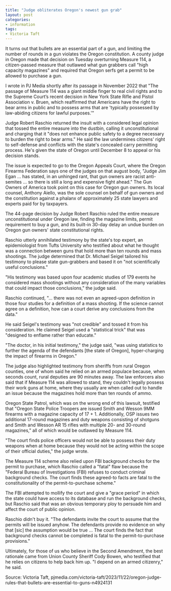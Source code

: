 ```yaml
---
title: "Judge obliterates Oregon's newest gun grab"
layout: post
categories:
- information
tags:
- Victoria Taft
---
```


It turns out that bullets are an essential part of a gun, and limiting the number of rounds in a gun violates the Oregon constitution. A county judge in Oregon made that decision on Tuesday overturning Measure 114, a citizen-passed measure that outlawed what gun grabbers call "high capacity magazines" and required that Oregon serfs get a permit to be allowed to purchase a gun.

I wrote in PJ Media shortly after its passage in November 2022 that "The passage of Measure 114 was a giant middle finger to real civil rights and to the Supreme Court’s recent decision in New York State Rifle and Pistol Association v. Bruen, which reaffirmed that Americans have the right to bear arms in public and to possess arms that are 'typically possessed by law-abiding citizens for lawful purposes.'"

Judge Robert Raschio returned the insult with a considered legal opinion that tossed the entire measure into the dustbin, calling it unconstitutional and charging that it "does not enhance public safety to a degree necessary to burden the right to bear arms." He said the law undermines citizens' right to self-defense and conflicts with the state's concealed carry permitting process. He's given the state of Oregon until December 8 to appeal or his decision stands.

The issue is expected to go to the Oregon Appeals Court, where the Oregon Firearms Federation says one of the judges on that august body, "Judge Jim Egan ... has stated, in an unhinged rant, that gun owners are racist anti-semites ... so there is still a long and expensive fight ahead." The Gun Owners of America took point on this case for Oregon gun owners. Its local counsel, Anthony Aiello, was the sole counsel on behalf of gun owners and the constitution against a phalanx of approximately 25 state lawyers and experts paid for by taxpayers.

The 44-page decision by Judge Robert Raschio ruled the entire measure unconstitutional under Oregon law, finding the magazine limits, permit requirement to buy a gun, and its built-in 30-day delay an undue burden on Oregon gun owners' state constitutional rights.

Raschio utterly annihilated testimony by the state's top expert, an epidemiologist from Tufts University who testified about what he thought was a connection between guns that hold more than ten rounds and mass shootings. The judge determined that Dr. Michael Seigel tailored his testimony to please state gun-grabbers and based it on "not scientifically useful conclusions."

"His testimony was based upon four academic studies of 179 events he considered mass shootings without any consideration of the many variables that could impact those conclusions," the judge said.

Raschio continued, "... there was not even an agreed-upon definition in those four studies for a definition of a mass shooting. If the science cannot agree on a definition, how can a court derive any conclusions from the data."

He said Seigel's testimony was "not credible" and tossed it from his consideration. He claimed Seigel used a "statistical trick" that was "designed to enflame rather than educate."

"The doctor, in his initial testimony," the judge said, "was using statistics to further the agenda of the defendants [the state of Oregon], hyper-charging the impact of firearms in Oregon."

The judge also highlighted testimony from sheriffs from rural Oregon counties, one of whom said he relied on an armed populace because, when seconds count, rural deputies are 90 minutes away. The law enforcers also said that if Measure 114 was allowed to stand, they couldn't legally possess their work guns at home, where they usually are when called out to handle an issue because the magazines hold more than ten rounds of ammo.

Oregon State Patrol, which was on the wrong end of this lawsuit, testified that "Oregon State Police Troopers are issued Smith and Wesson 9MM firearms with a magazine capacity of 17 + 1. Additionally, OSP issues two additional 17-round magazines and duty weapons consisting of shotguns and Smith and Wesson AR 15 rifles with multiple 20- and 30-round magazines," all of which would be outlawed by Measure 114.

"The court finds police officers would not be able to possess their duty weapons when at home because they would not be acting within the scope of their official duties," the judge wrote.

The Measure 114 scheme also relied upon FBI background checks for the permit to purchase, which Raschio called a "fatal" flaw because the "Federal Bureau of Investigations (FBI) refuses to conduct criminal background checks. The court finds these agreed-to facts are fatal to the constitutionality of the permit-to-purchase scheme."

The FBI attempted to mollify the court and give a "grace period" in which the state could have access to its database and run the background checks, but Raschio said that was an obvious temporary ploy to persuade him and affect the court of public opinion.

Raschio didn't buy it. "The defendants invite the court to assume that the permits will be issued anyhow. The defendants provide no evidence on why that [sic] the assumption would be true ... The court finds the fact that background checks cannot be completed is fatal to the permit-to-purchase provisions."

Ultimately, for those of us who believe in the Second Amendment, the best rationale came from Union County Sheriff Cody Bowen, who testified that he relies on citizens to help back him up. "I depend on an armed citizenry," he said.

Source: Victoria Taft, pjmedia.com/victoria-taft/2023/11/22/oregon-judge-rules-that-bullets-are-essential-to-guns-n4924131

